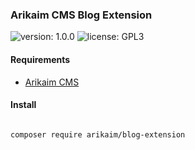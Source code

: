 ### Arikaim CMS Blog Extension
![version: 1.0.0](https://img.shields.io/github/release/arikaim/blog-extension.svg)
![license: GPL3](https://img.shields.io/badge/License-GPLv3-blue.svg)



#### Requirements 
  * [Arikaim CMS](https://github.com/arikaim/arikaim)



#### Install
```bash 

composer require arikaim/blog-extension

```
